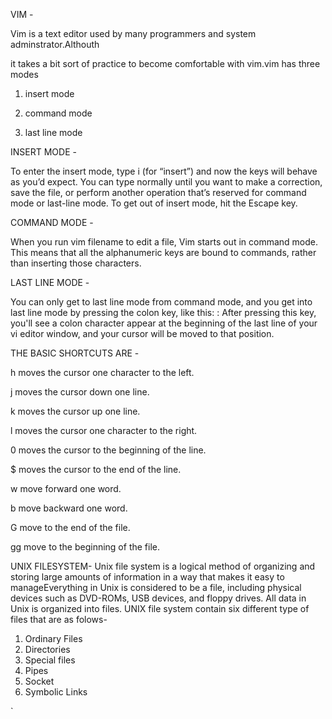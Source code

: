 VIM -

Vim is a text editor used by many programmers and system adminstrator.Althouth

it takes a bit sort of practice to become comfortable with vim.vim has three modes 

1. insert mode 

2. command mode

3. last line mode

INSERT MODE -

To enter the insert mode, type i (for “insert”) and now the keys will behave as 
you’d expect. You can type normally until you want to make a correction, save 
the file, or perform another operation that’s reserved for command mode or last-line mode.
 To get out of insert mode, hit the Escape key.

COMMAND MODE -

When you run vim filename to edit a file, Vim starts out in command mode. This means that 
all the alphanumeric keys are bound to commands, rather than inserting those characters.

LAST LINE MODE -

You can only get to last line mode from command mode, and you get into last line mode by 
pressing the colon key, like this: : After pressing this key, you'll see a colon character
appear at the beginning of the last line of your vi editor window, and your cursor will be
moved to that position.

THE BASIC SHORTCUTS ARE -

h moves the cursor one character to the left.

j moves the cursor down one line.

k moves the cursor up one line.

l moves the cursor one character to the right.

0 moves the cursor to the beginning of the line.

$ moves the cursor to the end of the line.

w move forward one word.

b move backward one word.

G move to the end of the file.

gg move to the beginning of the file.

UNIX FILESYSTEM-
Unix file system is a logical method of organizing and storing large amounts of information
in a way that makes it easy to manageEverything in Unix is considered to be a file,
including physical devices such as DVD-ROMs, USB devices, and floppy drives. 
All data in Unix is organized into files.
UNIX file system contain six different type of files that are as folows-

1. Ordinary Files 
2. Directories
3. Special files 
4. Pipes
5. Socket 
6. Symbolic Links 
 
`